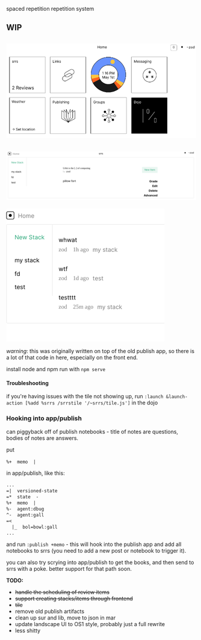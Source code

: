 spaced repetition repetition system

**WIP**
---
![Tile view](tile.png)
---
![Item view](screenshot.png)
---
![Review page](review.png)

*warning*: this was originally written on top of the old publish app, so there is a
lot of that code in here, especially on the front end. 

install node and npm
run with `npm serve` 

#### Troubleshooting

if you're having issues with the tile not showing up, run `:launch &launch-action [%add %srrs /srrstile '/~srrs/tile.js']` in the dojo

### Hooking into app/publish

can piggyback off of publish notebooks - title of notes are questions, bodies of
notes are answers.

put

`%+  memo  |`

in app/publish, like this:

``` hoon
...
=|  versioned-state
=*  state  -
%+  memo  |
%-  agent:dbug
^-  agent:gall
=<
  |_  bol=bowl:gall
...
```
and run `:publish +memo` - this will hook into the publish app and add all
notebooks to srrs (you need to add a new post or notebook to trigger it). 



you can also try scrying into app/publish to get the books, and then send to
srrs with a poke. better support for that path soon. 


**TODO:**
- ~~handle the scheduling of review items~~
- ~~support creating stacks/items through frontend~~
- ~~tile~~
- remove old publish artifacts
- clean up sur and lib, move to json in mar
- update landscape UI to OS1 style, probably just a full rewrite
- less shitty
